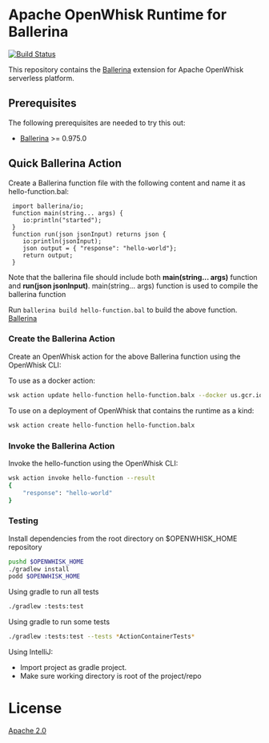 <!--
#
# Licensed to the Apache Software Foundation (ASF) under one or more
# contributor license agreements.  See the NOTICE file distributed with
# this work for additional information regarding copyright ownership.
# The ASF licenses this file to You under the Apache License, Version 2.0
# (the "License"); you may not use this file except in compliance with
# the License.  You may obtain a copy of the License at
#
#     http://www.apache.org/licenses/LICENSE-2.0
#
# Unless required by applicable law or agreed to in writing, software
# distributed under the License is distributed on an "AS IS" BASIS,
# WITHOUT WARRANTIES OR CONDITIONS OF ANY KIND, either express or implied.
# See the License for the specific language governing permissions and
# limitations under the License.
#
-->

# Apache OpenWhisk Runtime for Ballerina

[![Build Status](https://travis-ci.com/mpmunasinghe/openwhisk-runtime-ballerina.svg?branch=master)](https://travis-ci.com/mpmunasinghe/openwhisk-runtime-ballerina)

This repository contains the [Ballerina](https://ballerinalang.org) extension for Apache OpenWhisk serverless platform.

## Prerequisites

The following prerequisites are needed to try this out:

- [Ballerina](https://ballerina.io/downloads/) >= 0.975.0

## Quick Ballerina Action

 Create a Ballerina function file with the following content and name it as hello-function.bal:

   ```ballerina
    import ballerina/io;
    function main(string... args) {
       io:println("started");
    }
    function run(json jsonInput) returns json {
       io:println(jsonInput);
       json output = { "response": "hello-world"};
       return output;
    }
   ```
Note that the ballerina file should include both **main(string... args)** function and **run(json jsonInput)**. main(string... args) function is used to compile the ballerina function

Run ```ballerina build hello-function.bal``` to build the above function. [Ballerina](https://ballerina.io/downloads/)

### Create the Ballerina Action
Create an OpenWhisk action for the above Ballerina function using the OpenWhisk CLI:

To use as a docker action:

```bash
wsk action update hello-function hello-function.balx --docker us.gcr.io/inner-deck-199908/ballerina-runtime2
```

To use on a deployment of OpenWhisk that contains the runtime as a kind:

```bash
wsk action create hello-function hello-function.balx
```

### Invoke the Ballerina Action
Invoke the hello-function using the OpenWhisk CLI:

```bash
wsk action invoke hello-function --result
{
    "response": "hello-world"
}
```

### Testing
Install dependencies from the root directory on $OPENWHISK_HOME repository
```bash
pushd $OPENWHISK_HOME
./gradlew install
podd $OPENWHISK_HOME
```

Using gradle to run all tests
```bash
./gradlew :tests:test
```
Using gradle to run some tests
```bash
./gradlew :tests:test --tests *ActionContainerTests*
```
Using IntelliJ:
- Import project as gradle project.
- Make sure working directory is root of the project/repo

# License
[Apache 2.0](LICENSE.txt)
